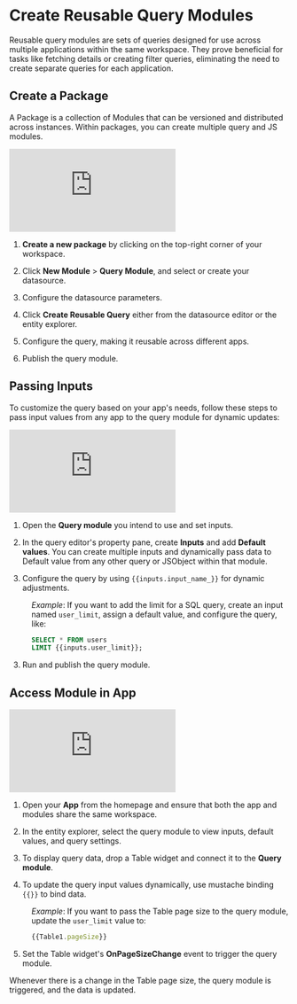 # Create Reusable Query Modules

Reusable query modules are sets of queries designed for use across multiple applications within the same workspace. They prove beneficial for tasks like fetching details or creating filter queries, eliminating the need to create separate queries for each application.

## Create a Package

A Package is a collection of Modules that can be versioned and distributed across instances. Within packages, you can create multiple query and JS modules.



<div style={{ position: "relative", paddingBottom: "calc(50.520833333333336% + 41px)", height: "0", width: "100%" }}>
  <iframe src="https://demo.arcade.software/9SAjlISVyEOMSp1OUgYv?embed" frameborder="0" loading="lazy" webkitallowfullscreen mozallowfullscreen allowfullscreen style={{ position: "absolute", top: "0", left: "0", width: "100%", height: "100%", colorScheme: "light" }} title="Appsmith | Connect Data">
  </iframe>
</div>

1. **Create a new package** by clicking on the top-right corner of your workspace.

2. Click **New Module** > **Query Module**, and select or create your datasource.

3. Configure the datasource parameters.

4. Click **Create Reusable Query** either from the datasource editor or the entity explorer.

5. Configure the query, making it reusable across different apps.

6. Publish the query module.


## Passing Inputs

To customize the query based on your app's needs, follow these steps to pass input values from any app to the query module for dynamic updates:

<div style={{ position: "relative", paddingBottom: "calc(50.520833333333336% + 41px)", height: "0", width: "100%" }}>
  <iframe src="https://demo.arcade.software/r1hOjoWH223cGSvq7mw1?embed" frameborder="0" loading="lazy" webkitallowfullscreen mozallowfullscreen allowfullscreen style={{ position: "absolute", top: "0", left: "0", width: "100%", height: "100%", colorScheme: "light" }} title="Appsmith | Connect Data">
  </iframe>
</div>


1. Open the **Query module** you intend to use and set inputs.

2. In the query editor's property pane, create **Inputs** and add **Default values**. You can create multiple inputs and dynamically pass data to Default value from any other query or JSObject within that module.

3. Configure the query by using `{{inputs.input_name_}}` for dynamic adjustments.

<dd>

_Example_: If you want to add the limit for a SQL query, create an input named `user_limit`, assign a default value, and configure the query, like:



```sql
SELECT * FROM users
LIMIT {{inputs.user_limit}};
```

</dd>

3. Run and publish the query module.

## Access Module in App

<div style={{ position: "relative", paddingBottom: "calc(50.520833333333336% + 41px)", height: "0", width: "100%" }}>
  <iframe src="https://demo.arcade.software/BnrzBe3Jl8Do9qEMdVSh?embed" frameborder="0" loading="lazy" webkitallowfullscreen mozallowfullscreen allowfullscreen style={{ position: "absolute", top: "0", left: "0", width: "100%", height: "100%", colorScheme: "light" }} title="Appsmith | Connect Data">
  </iframe>
</div>


1. Open your **App** from the homepage and ensure that both the app and modules share the same workspace.

2. In the entity explorer, select the query module to view inputs, default values, and query settings.

3. To display query data, drop a Table widget and connect it to the **Query module**.

4. To update the query input values dynamically, use mustache binding `{{}}` to bind data.

<dd>

*Example*: If you want to pass the Table page size to the query module, update the `user_limit` value to:

```js
{{Table1.pageSize}}
```


</dd>

5. Set the Table widget's **OnPageSizeChange** event to trigger the query module.


Whenever there is a change in the Table page size, the query module is triggered, and the data is updated.






